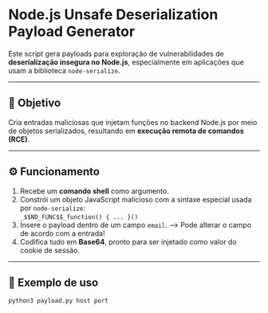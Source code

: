 # Node.js Unsafe Deserialization Payload Generator

Este script gera payloads para exploração de vulnerabilidades de **deserialização insegura no Node.js**, especialmente em aplicações que usam a biblioteca `node-serialize`.


---

## 📌 Objetivo

Cria entradas maliciosas que injetam funções no backend Node.js por meio de objetos serializados, resultando em **execução remota de comandos (RCE)**.

---

## ⚙️ Funcionamento

1. Recebe um **comando shell** como argumento.
2. Constrói um objeto JavaScript malicioso com a sintaxe especial usada por `node-serialize`:  
   `_$$ND_FUNC$$_function() { ... }()`
3. Insere o payload dentro de um campo `email`. --> Pode alterar o campo de acordo com a entrada!
4. Codifica tudo em **Base64**, pronto para ser injetado como valor do cookie de sessão.

---

## 🧪 Exemplo de uso

```bash
python3 payload.py host port
